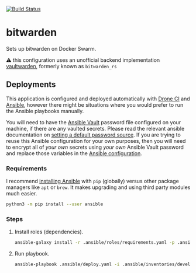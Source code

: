 [![Build Status](https://drone.kiwi-labs.net/api/badges/Diesel-Net/bitwarden/status.svg)](https://drone.kiwi-labs.net/Diesel-Net/bitwarden)

# bitwarden
Sets up bitwarden on Docker Swarm. 

:warning: this configuration uses an unofficial backend implementation [vaultwarden](https://github.com/dani-garcia/vaultwarden), formerly known as `bitwarden_rs`


## Deployments
This application is configured and deployed automatically with [Drone CI](https://github.com/harness/drone) and [Ansible](https://github.com/ansible/ansible), however there might be situations where you would prefer to run the Ansible playbooks manually. 

You will need to have the [Ansible Vault](https://docs.ansible.com/ansible/latest/user_guide/vault.html#encrypting-content-with-ansible-vault) password file configured on your machine, if there are any vaulted secrets. Please read the relevant ansible documentation on [setting a default password source](https://docs.ansible.com/ansible/latest/user_guide/vault.html#setting-a-default-password-source). If you are trying to reuse this Ansible configuration for your own purposes, then you will need to encrypt all of _your own_ secrets using _your own_ Ansible Vault password and replace those variables in the [Ansible configuration](.ansible).

### Requirements
I recommend [installing Ansible](https://docs.ansible.com/ansible/latest/installation_guide/intro_installation.html#installing-ansible) with `pip` (globally) versus other package managers like `apt` or `brew`. It makes upgrading and using third party modules much easier.
```bash
python3 -m pip install --user ansible
```

### Steps
1. Install roles (dependencies).
   ```bash
   ansible-galaxy install -r .ansible/roles/requirements.yaml -p .ansible/roles --force
   ```
2. Run playbook.
   ```bash
   ansible-playbook .ansible/deploy.yaml -i .ansible/inventories/development
   ```
